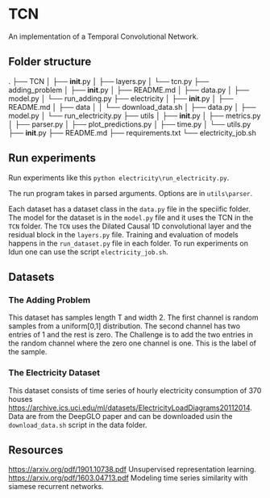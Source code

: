 # TCN
An implementation of a Temporal Convolutional Network.

## Folder structure

.
├── TCN
│   ├── __init__.py
│   ├── layers.py
│   └── tcn.py
├── adding_problem
│   ├── __init__.py
│   ├── README.md
│   ├── data.py
│   ├── model.py
│   └── run_adding.py
├── electricity
│   ├── __init__.py
│   ├── README.md
│   ├── data
│   │   └── download_data.sh
│   ├── data.py
│   ├── model.py
│   └── run_electricity.py
├── utils
│   ├── __init__.py
│   ├── metrics.py
│   ├── parser.py
│   ├── plot_predictions.py
│   ├── time.py
│   └── utils.py
├── __init__.py
├── README.md
├── requirements.txt
└── electricity_job.sh

## Run experiments
Run experiments like this `python electricity\run_electricity.py`.

The run program takes in parsed arguments. Options are in `utils\parser`.

Each dataset has a dataset class in the `data.py` file in the speciific folder. The model
for the dataset is in the `model.py` file and it uses the TCN in the `TCN` folder. The `TCN`
uses the Dilated Causal 1D convolutional layer and the residual block in the `layers.py` file.
Training and evaluation of models happens in the `run_dataset.py` file in each folder.
To run experiments on Idun one can use the script `electricity_job.sh`.

## Datasets

### The Adding Problem
This dataset has samples length T  and width 2. The first channel is random samples from a uniform[0,1] distribution. The second channel has two entries of 1 and the rest is zero. The Challenge is to add the two entries in the random channel where the zero one channel is one. This is the label of the sample.

### The Electricity Dataset
This dataset consists of time series of hourly electricity consumption of 370 houses <https://archive.ics.uci.edu/ml/datasets/ElectricityLoadDiagrams20112014>. Data are from the DeepGLO paper and can be 
downloaded usin the `download_data.sh` script in the data folder.

## Resources

https://arxiv.org/pdf/1901.10738.pdf Unsupervised representation learning.
https://arxiv.org/pdf/1603.04713.pdf Modeling time series similarity with siamese recurrent networks.
